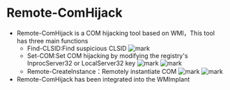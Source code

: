 # Remote-ComHijack
* Remote-ComHijack is a COM hijacking tool based on WMI，This tool has three main functions
    * Find-CLSID:Find suspicious CLSID 
   ![mark](http://hacky.wang/blog/20210925/UGJGEo3Nt0Ok.png?imageslim)
    * Set-COM:Set COM hijacking by modifying the registry's InprocServer32 or LocalServer32 key
   ![mark](http://hacky.wang/blog/20210925/OQ5yplXf4unc.png?imageslim)
   ![mark](http://hacky.wang/blog/20210925/YurWytrBbdEl.png?imageslim)
    * Remote-CreateInstance：Remotely instantiate COM
   ![mark](http://hacky.wang/blog/20210925/MPTP6SsIftUf.png?imageslim)
   ![mark](http://hacky.wang/blog/20210925/eOowQbECzCJG.png?imageslim)
* Remote-ComHijack has been integrated into the WMImplant